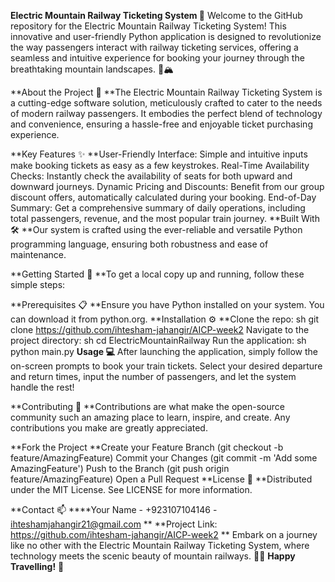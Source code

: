  **Electric Mountain Railway Ticketing System :mountain_railway:**
Welcome to the GitHub repository for the Electric Mountain Railway Ticketing System! This innovative and user-friendly Python application is designed to revolutionize the way passengers interact with railway ticketing services, offering a seamless and intuitive experience for booking your journey through the breathtaking mountain landscapes. 🚂🏔️

**About the Project :star2:
**The Electric Mountain Railway Ticketing System is a cutting-edge software solution, meticulously crafted to cater to the needs of modern railway passengers. It embodies the perfect blend of technology and convenience, ensuring a hassle-free and enjoyable ticket purchasing experience.

**Key Features :sparkles:
**User-Friendly Interface: Simple and intuitive inputs make booking tickets as easy as a few keystrokes.
Real-Time Availability Checks: Instantly check the availability of seats for both upward and downward journeys.
Dynamic Pricing and Discounts: Benefit from our group discount offers, automatically calculated during your booking.
End-of-Day Summary: Get a comprehensive summary of daily operations, including total passengers, revenue, and the most popular train journey.
**Built With :hammer_and_wrench:
**Our system is crafted using the ever-reliable and versatile Python programming language, ensuring both robustness and ease of maintenance.

**Getting Started :rocket:
**To get a local copy up and running, follow these simple steps:

**Prerequisites :clipboard:
**Ensure you have Python installed on your system. You can download it from python.org.
**Installation :gear:
**Clone the repo:
sh
git clone https://github.com/ihtesham-jahangir/AICP-week2
Navigate to the project directory:
sh
cd ElectricMountainRailway
Run the application:
sh
python main.py
**Usage :computer:**
After launching the application, simply follow the on-screen prompts to book your train tickets. Select your desired departure and return times, input the number of passengers, and let the system handle the rest!

**Contributing :handshake:
**Contributions are what make the open-source community such an amazing place to learn, inspire, and create. Any contributions you make are greatly appreciated.

**Fork the Project
**Create your Feature Branch (git checkout -b feature/AmazingFeature)
Commit your Changes (git commit -m 'Add some AmazingFeature')
Push to the Branch (git push origin feature/AmazingFeature)
Open a Pull Request
**License :page_with_curl:
**Distributed under the MIT License. See LICENSE for more information.

**Contact :mailbox:
****Your Name - +923107104146 - ihteshamjahangir21@gmail.com
**
**Project Link: https://github.com/ihtesham-jahangir/AICP-week2
**
Embark on a journey like no other with the Electric Mountain Railway Ticketing System, where technology meets the scenic beauty of mountain railways. 🚆🌄 **Happy Travelling!** 🎉
